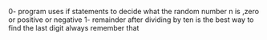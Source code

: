 0- program uses if statements to decide what the random number n is ,zero or positive or negative
1- remainder after dividing by ten is the best way to find the last digit always remember that
